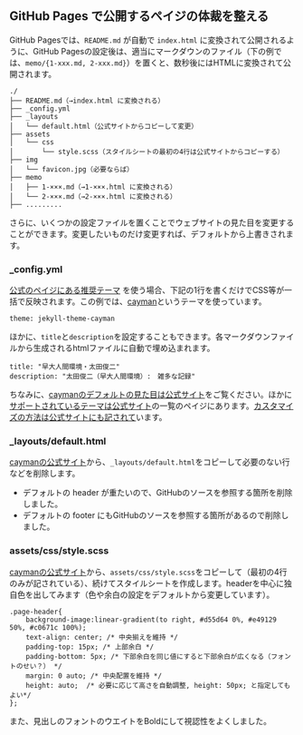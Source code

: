 ## GitHub Pages で公開するペイジの体裁を整える

GitHub Pagesでは、`README.md` が自動で `index.html` に変換されて公開されるように、GitHub Pagesの設定後は、適当にマークダウンのファイル（下の例では、`memo/{1-xxx.md, 2-xxx.md}`）を置くと、数秒後にはHTMLに変換されて公開されます。

```
./
├── README.md（→index.html に変換される）
├── _config.yml
├── _layouts
│   └── default.html（公式サイトからコピーして変更）
├── assets
│   └── css
│       └── style.scss（スタイルシートの最初の4行は公式サイトからコピーする）
├── img
│   └── favicon.jpg（必要ならば）
├── memo
│   ├── 1-×××.md（→1-×××.html に変換される）
│   └── 2-×××.md（→2-×××.html に変換される）
├── .........
```

さらに、いくつかの設定ファイルを置くことでウェブサイトの見た目を変更することができます。変更したいものだけ変更すれば、デフォルトから上書きされます。


### _config.yml

[公式のペイジにある推奨テーマ](https://pages.github.com/themes/) を使う場合、下記の1行を書くだけでCSS等が一括で反映されます。この例では、[cayman](https://github.com/pages-themes/cayman)というテーマを使っています。
```
theme: jekyll-theme-cayman
```
ほかに、`title`と`description`を設定することもできます。各マークダウンファイルから生成されるhtmlファイルに自動で埋め込まれます。
```
title: "早大人間環境・太田俊二"
description: "太田俊二（早大人間環境）:　雑多な記録"
```
ちなみに、[caymanのデフォルトの見た目は公式サイト](https://pages-themes.github.io/cayman/)をご覧ください。ほかに[サポートされているテーマは公式サイト](https://pages.github.com/themes/)の一覧のペイジにあります。[カスタマイズの方法は公式サイトにも記されて](https://github.com/pages-themes/cayman?tab=readme-ov-file#customizing)います。


### _layouts/default.html

[caymanの公式サイト](https://github.com/pages-themes/cayman)から、`_layouts/default.html`をコピーして必要のない行などを削除します。
- デフォルトの header が重たいので、GitHubのソースを参照する箇所を削除しました。
- デフォルトの footer にもGitHubのソースを参照する箇所があるので削除しました。


### assets/css/style.scss

[caymanの公式サイト](https://github.com/pages-themes/cayman)から、`assets/css/style.scss`をコピーして（最初の4行のみが記されている）、続けてスタイルシートを作成します。headerを中心に独自色を出してみます（色や余白の設定をデフォルトから変更しています）。
```
.page-header{
    background-image:linear-gradient(to right, #d55d64 0%, #e49129 50%, #c0671c 100%);
    text-align: center; /* 中央揃えを維持 */
    padding-top: 15px; /* 上部余白 */
    padding-bottom: 5px; /* 下部余白を同じ値にすると下部余白が広くなる（フォントのせい？） */
    margin: 0 auto; /* 中央配置を維持 */
    height: auto;  /* 必要に応じて高さを自動調整, height: 50px; と指定してもよい*/ 
};
```
また、見出しのフォントのウエイトをBoldにして視認性をよくしました。

